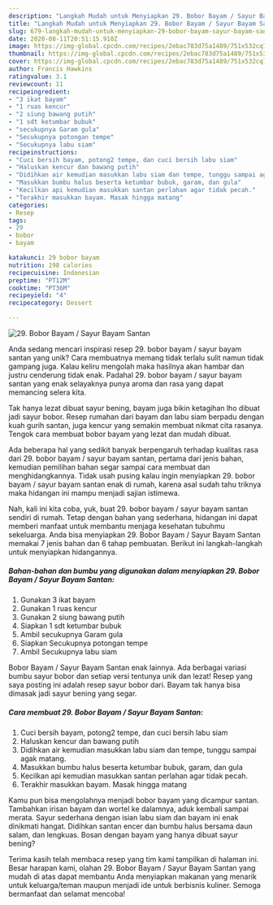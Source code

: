 ```yaml
---
description: "Langkah Mudah untuk Menyiapkan 29. Bobor Bayam / Sayur Bayam Santan yang Menggugah Selera"
title: "Langkah Mudah untuk Menyiapkan 29. Bobor Bayam / Sayur Bayam Santan yang Menggugah Selera"
slug: 679-langkah-mudah-untuk-menyiapkan-29-bobor-bayam-sayur-bayam-santan-yang-menggugah-selera
date: 2020-08-11T20:51:15.910Z
image: https://img-global.cpcdn.com/recipes/2ebac783d75a1489/751x532cq70/29-bobor-bayam-sayur-bayam-santan-foto-resep-utama.jpg
thumbnail: https://img-global.cpcdn.com/recipes/2ebac783d75a1489/751x532cq70/29-bobor-bayam-sayur-bayam-santan-foto-resep-utama.jpg
cover: https://img-global.cpcdn.com/recipes/2ebac783d75a1489/751x532cq70/29-bobor-bayam-sayur-bayam-santan-foto-resep-utama.jpg
author: Francis Hawkins
ratingvalue: 3.1
reviewcount: 11
recipeingredient:
- "3 ikat bayam"
- "1 ruas kencur"
- "2 siung bawang putih"
- "1 sdt ketumbar bubuk"
- "secukupnya Garam gula"
- "Secukupnya potongan tempe"
- "Secukupnya labu siam"
recipeinstructions:
- "Cuci bersih bayam, potong2 tempe, dan cuci bersih labu siam"
- "Haluskan kencur dan bawang putih"
- "Didihkan air kemudian masukkan labu siam dan tempe, tunggu sampai agak matang."
- "Masukkan bumbu halus beserta ketumbar bubuk, garam, dan gula"
- "Kecilkan api kemudian masukkan santan perlahan agar tidak pecah."
- "Terakhir masukkan bayam. Masak hingga matang"
categories:
- Resep
tags:
- 29
- bobor
- bayam

katakunci: 29 bobor bayam 
nutrition: 198 calories
recipecuisine: Indonesian
preptime: "PT12M"
cooktime: "PT36M"
recipeyield: "4"
recipecategory: Dessert

---
```



![29. Bobor Bayam / Sayur Bayam Santan](https://img-global.cpcdn.com/recipes/2ebac783d75a1489/751x532cq70/29-bobor-bayam-sayur-bayam-santan-foto-resep-utama.jpg)

Anda sedang mencari inspirasi resep 29. bobor bayam / sayur bayam santan yang unik? Cara membuatnya memang tidak terlalu sulit namun tidak gampang juga. Kalau keliru mengolah maka hasilnya akan hambar dan justru cenderung tidak enak. Padahal 29. bobor bayam / sayur bayam santan yang enak selayaknya punya aroma dan rasa yang dapat memancing selera kita.

Tak hanya lezat dibuat sayur bening, bayam juga bikin ketagihan lho dibuat jadi sayur bobor. Resep rumahan dari bayam dan labu siam berpadu dengan kuah gurih santan, juga kencur yang semakin membuat nikmat cita rasanya. Tengok cara membuat bobor bayam yang lezat dan mudah dibuat.

Ada beberapa hal yang sedikit banyak berpengaruh terhadap kualitas rasa dari 29. bobor bayam / sayur bayam santan, pertama dari jenis bahan, kemudian pemilihan bahan segar sampai cara membuat dan menghidangkannya. Tidak usah pusing kalau ingin menyiapkan 29. bobor bayam / sayur bayam santan enak di rumah, karena asal sudah tahu triknya maka hidangan ini mampu menjadi sajian istimewa.


Nah, kali ini kita coba, yuk, buat 29. bobor bayam / sayur bayam santan sendiri di rumah. Tetap dengan bahan yang sederhana, hidangan ini dapat memberi manfaat untuk membantu menjaga kesehatan tubuhmu sekeluarga. Anda bisa menyiapkan 29. Bobor Bayam / Sayur Bayam Santan memakai 7 jenis bahan dan 6 tahap pembuatan. Berikut ini langkah-langkah untuk menyiapkan hidangannya.

<!--inarticleads1-->

##### Bahan-bahan dan bumbu yang digunakan dalam menyiapkan 29. Bobor Bayam / Sayur Bayam Santan:

1. Gunakan 3 ikat bayam
1. Gunakan 1 ruas kencur
1. Gunakan 2 siung bawang putih
1. Siapkan 1 sdt ketumbar bubuk
1. Ambil secukupnya Garam gula
1. Siapkan Secukupnya potongan tempe
1. Ambil Secukupnya labu siam


Bobor Bayam / Sayur Bayam Santan enak lainnya. Ada berbagai variasi bumbu sayur bobor dan setiap versi tentunya unik dan lezat! Resep yang saya posting ini adalah resep sayur bobor dari. Bayam tak hanya bisa dimasak jadi sayur bening yang segar. 

<!--inarticleads2-->

##### Cara membuat 29. Bobor Bayam / Sayur Bayam Santan:

1. Cuci bersih bayam, potong2 tempe, dan cuci bersih labu siam
1. Haluskan kencur dan bawang putih
1. Didihkan air kemudian masukkan labu siam dan tempe, tunggu sampai agak matang.
1. Masukkan bumbu halus beserta ketumbar bubuk, garam, dan gula
1. Kecilkan api kemudian masukkan santan perlahan agar tidak pecah.
1. Terakhir masukkan bayam. Masak hingga matang


Kamu pun bisa mengolahnya menjadi bobor bayam yang dicampur santan. Tambahkan irisan bayam dan wortel ke dalamnya, aduk kembali sampai merata. Sayur sederhana dengan isian labu siam dan bayam ini enak dinikmati hangat. Didihkan santan encer dan bumbu halus bersama daun salam, dan lengkuas. Bosan dengan bayam yang hanya dibuat sayur bening? 

Terima kasih telah membaca resep yang tim kami tampilkan di halaman ini. Besar harapan kami, olahan 29. Bobor Bayam / Sayur Bayam Santan yang mudah di atas dapat membantu Anda menyiapkan makanan yang menarik untuk keluarga/teman maupun menjadi ide untuk berbisnis kuliner. Semoga bermanfaat dan selamat mencoba!
